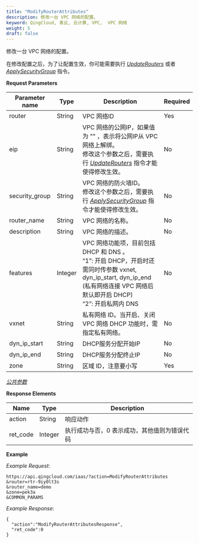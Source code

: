 ```yaml
---
title: "ModifyRouterAttributes"
description: 修改一台 VPC 网络的配置。
keyword: QingCloud, 青云, 云计算, VPC,  VPC 网络
weight: 5
draft: false
---
```


修改一台 VPC 网络的配置。

在修改配置之后，为了让配置生效，你可能需要执行 [_UpdateRouters_](../update_routers/) 或者 [_ApplySecurityGroup_](../../sg/apply_security_group/) 指令。

**Request Parameters**

| Parameter name | Type | Description | Required |
| --- | --- | --- | --- |
| router | String |  VPC 网络ID | Yes |
| eip | String |  VPC 网络的公网IP，如果值为 "" ，表示将公网IP从 VPC 网络上解绑。<br/>修改这个参数之后，需要执行 [_UpdateRouters_](../update_routers) 指令才能使得修改生效。 | No |
| security_group | String |  VPC 网络的防火墙ID。<br/>修改这个参数之后，需要执行 [_ApplySecurityGroup_](../../sg/apply_security_group) 指令才能使得修改生效。 | No |
| router_name | String |  VPC 网络的名称。 | No |
| description | String |  VPC 网络的描述。 | No |
| features | Integer |  VPC 网络功能项，目前包括 DHCP 和 DNS 。<br/>“1”: 开启 DHCP，开启时还需同时传参数 vxnet, dyn_ip_start, dyn_ip_end (私有网络连接 VPC 网络后默认即开启 DHCP)<br/>“2”: 开启私网内 DNS | No |
| vxnet | String | 私有网络 ID。当开启、关闭 VPC 网络 DHCP 功能时，需指定私有网络。 | No |
| dyn_ip_start | String | DHCP服务分配开始IP | No |
| dyn_ip_end | String | DHCP服务分配终止IP | No |
| zone | String | 区域 ID，注意要小写 | Yes |

[_公共参数_](../../get_api/parameters/)

**Response Elements**

| Name | Type | Description |
| --- | --- | --- |
| action | String | 响应动作 |
| ret_code | Integer | 执行成功与否，0 表示成功，其他值则为错误代码 |

**Example**

_Example Request_:

```
https://api.qingcloud.com/iaas/?action=ModifyRouterAttributes
&router=rtr-9iy0lt3s
&router_name=demo
&zone=pek3a
&COMMON_PARAMS
```

_Example Response_:

```
{
  "action":"ModifyRouterAttributesResponse",
  "ret_code":0
}
```
